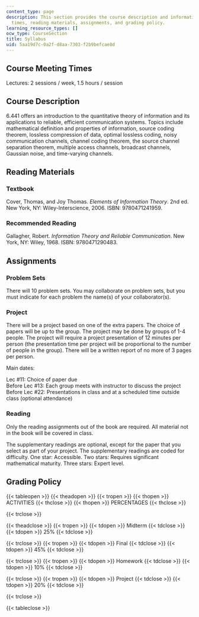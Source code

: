 ```yaml
---
content_type: page
description: This section provides the course description and information on meeting
  times, reading materials, assignments, and grading policy.
learning_resource_types: []
ocw_type: CourseSection
title: Syllabus
uid: 5aa19d7c-0a2f-d8aa-7303-f2b9befcae8d
---
```


Course Meeting Times
--------------------

Lectures: 2 sessions / week, 1.5 hours / session

Course Description
------------------

6.441 offers an introduction to the quantitative theory of information and its applications to reliable, efficient communication systems. Topics include mathematical definition and properties of information, source coding theorem, lossless compression of data, optimal lossless coding, noisy communication channels, channel coding theorem, the source channel separation theorem, multiple access channels, broadcast channels, Gaussian noise, and time-varying channels.

Reading Materials
-----------------

### Textbook

Cover, Thomas, and Joy Thomas. _Elements of Information Theory_. 2nd ed. New York, NY: Wiley-Interscience, 2006. ISBN: 9780471241959.

### Recommended Reading

Gallagher, Robert. _Information Theory and Reliable Communication_. New York, NY: Wiley, 1968. ISBN: 9780471290483.

Assignments
-----------

### Problem Sets

There will 10 problem sets. You may collaborate on problem sets, but you must indicate for each problem the name(s) of your collaborator(s).

### Project

There will be a project based on one of the extra papers. The choice of papers will be up to the group. The project may be done by groups of 1-4 people. The project will require a project presentation of 12 minutes per person (the presentation time per project will be proportional to the number of people in the group). There will be a written report of no more of 3 pages per person.

Main dates:

Lec #11: Choice of paper due  
Before Lec #13: Each group meets with instructor to discuss the project  
Before Lec #22: Presentations in class and at a scheduled time outside class (optional attendance)

### Reading

Only the reading assignments out of the book are required. All material not in the book will be covered in class.

The supplementary readings are optional, except for the paper that you select as part of your project. The supplementary readings are coded for difficulty. One star: Accessible. Two stars: Requires significant mathematical maturity. Three stars: Expert level.

Grading Policy
--------------

{{< tableopen >}}
{{< theadopen >}}
{{< tropen >}}
{{< thopen >}}
ACTIVITIES
{{< thclose >}}
{{< thopen >}}
PERCENTAGES
{{< thclose >}}

{{< trclose >}}

{{< theadclose >}}
{{< tropen >}}
{{< tdopen >}}
Midterm
{{< tdclose >}}
{{< tdopen >}}
25%
{{< tdclose >}}

{{< trclose >}}
{{< tropen >}}
{{< tdopen >}}
Final
{{< tdclose >}}
{{< tdopen >}}
45%
{{< tdclose >}}

{{< trclose >}}
{{< tropen >}}
{{< tdopen >}}
Homework
{{< tdclose >}}
{{< tdopen >}}
10%
{{< tdclose >}}

{{< trclose >}}
{{< tropen >}}
{{< tdopen >}}
Project
{{< tdclose >}}
{{< tdopen >}}
20%
{{< tdclose >}}

{{< trclose >}}

{{< tableclose >}}